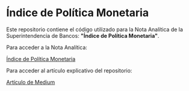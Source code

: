 # Índice de Política Monetaria

Este repositorio contiene el código utilizado para la Nota Analítica de la Superintendencia de Bancos: **"Índice de Política Monetaria"**.

Para acceder a la Nota Analítica:

[Índice de Política Monetaria](https://sb.gob.do/media/uo1aztyh/na00222_indice_tpm_internacional_final-sb.pdf)

Para acceder al artículo explicativo del repositorio:

[Artículo de Medium](https://medium.com/@SB-ESTUDIOS/%C3%ADndice-de-presi%C3%B3n-monetaria-internacional-bc0b5ed105aa)



